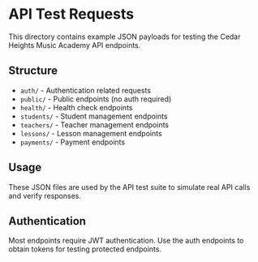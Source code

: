 # API Test Requests

This directory contains example JSON payloads for testing the Cedar Heights Music Academy API endpoints.

## Structure

- `auth/` - Authentication related requests
- `public/` - Public endpoints (no auth required)
- `health/` - Health check endpoints
- `students/` - Student management endpoints
- `teachers/` - Teacher management endpoints
- `lessons/` - Lesson management endpoints
- `payments/` - Payment endpoints

## Usage

These JSON files are used by the API test suite to simulate real API calls and verify responses.

## Authentication

Most endpoints require JWT authentication. Use the auth endpoints to obtain tokens for testing protected endpoints.